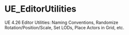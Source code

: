# UE_EditorUtilities
UE 4.26 Editor Utilities: Naming Conventions, Randomize Rotation/Position/Scale, Set LODs, Place Actors in Grid, etc.
